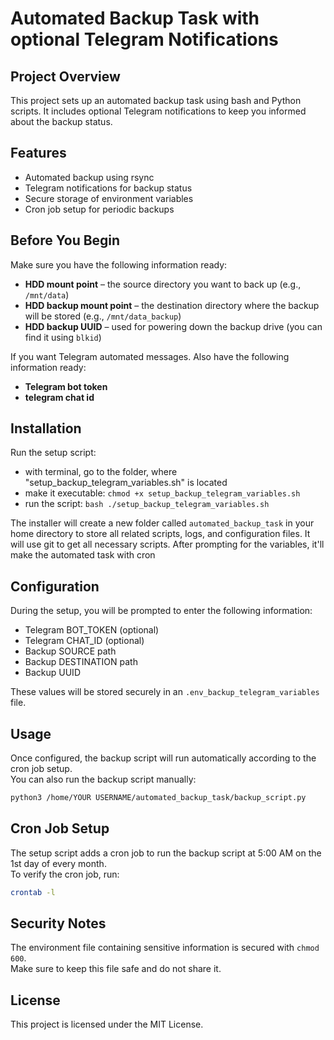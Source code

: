 # Automated Backup Task with optional Telegram Notifications

## Project Overview
This project sets up an automated backup task using bash and Python scripts. It includes optional Telegram notifications to keep you informed about the backup status.

## Features
- Automated backup using rsync
- Telegram notifications for backup status
- Secure storage of environment variables
- Cron job setup for periodic backups

## Before You Begin

Make sure you have the following information ready:

- **HDD mount point** – the source directory you want to back up (e.g., `/mnt/data`)
- **HDD backup mount point** – the destination directory where the backup will be stored (e.g., `/mnt/data_backup`)
- **HDD backup UUID** – used for powering down the backup drive (you can find it using `blkid`)

If you want Telegram automated messages. Also have the following information ready:
- **Telegram bot token**
- **telegram chat id**

## Installation
 Run the setup script:
 - with terminal, go to the folder, where "setup_backup_telegram_variables.sh" is located
 - make it executable: `chmod +x setup_backup_telegram_variables.sh`
 - run the script: `bash ./setup_backup_telegram_variables.sh`

  The installer will create a new folder called `automated_backup_task` in your home directory to store all related scripts, logs, and configuration files. It will use git to get all necessary scripts. After prompting for the variables, it'll make the automated task with cron

## Configuration
During the setup, you will be prompted to enter the following information:
- Telegram BOT_TOKEN (optional)
- Telegram CHAT_ID (optional)
- Backup SOURCE path
- Backup DESTINATION path
- Backup UUID

These values will be stored securely in an `.env_backup_telegram_variables` file.

## Usage
Once configured, the backup script will run automatically according to the cron job setup.  
You can also run the backup script manually:

```bash
python3 /home/YOUR USERNAME/automated_backup_task/backup_script.py
```

## Cron Job Setup
The setup script adds a cron job to run the backup script at 5:00 AM on the 1st day of every month.  
To verify the cron job, run:

```bash
crontab -l
```

## Security Notes
The environment file containing sensitive information is secured with `chmod 600`.  
Make sure to keep this file safe and do not share it.

## License
This project is licensed under the MIT License.

